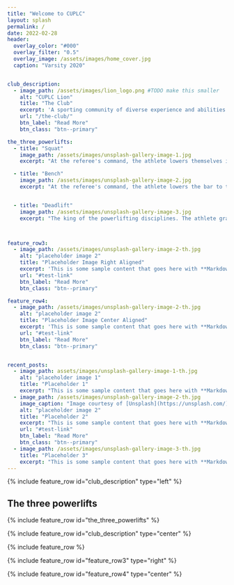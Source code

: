 ```yaml
---
title: "Welcome to CUPLC"
layout: splash
permalink: /
date: 2022-02-28
header:
  overlay_color: "#000"
  overlay_filter: "0.5"
  overlay_image: /assets/images/home_cover.jpg
  caption: "Varsity 2020"


club_description:
  - image_path: /assets/images/lion_logo.png #TODO make this smaller
    alt: "CUPLC Lion"
    title: "The Club"
    excerpt: 'A sporting community of diverse experience and abilities brought together by a love of strength and self improvement. We practice the art of the squat, bench and deadlift.'
    url: "/the-club/"
    btn_label: "Read More"
    btn_class: "btn--primary"

the_three_powerlifts:
  - title: "Squat"
    image_path: /assets/images/unsplash-gallery-image-1.jpg
    excerpt: "At the referee's command, the athlete lowers themselves into a squatting position with the hips slightly below parallel position. The athlete then returns to a standing position"

  - title: "Bench"
    image_path: /assets/images/unsplash-gallery-image-2.jpg
    excerpt: "At the referee's command, the athlete lowers the bar to the chest, holding the bar motionless until the referee gives the press command. The athlete pushes the weight up until the arms are straight and the elbows locked."


  - title: "Deadlift"
    image_path: /assets/images/unsplash-gallery-image-3.jpg
    excerpt: "The king of the powerlifting disciplines. The athlete grasps the bar which is resting on the platform floor, pulls the weight off the floor and assumes a standing erect position"



feature_row3:
  - image_path: /assets/images/unsplash-gallery-image-2-th.jpg
    alt: "placeholder image 2"
    title: "Placeholder Image Right Aligned"
    excerpt: 'This is some sample content that goes here with **Markdown** formatting. Right aligned with `type="right"`'
    url: "#test-link"
    btn_label: "Read More"
    btn_class: "btn--primary"

feature_row4:
  - image_path: /assets/images/unsplash-gallery-image-2-th.jpg
    alt: "placeholder image 2"
    title: "Placeholder Image Center Aligned"
    excerpt: 'This is some sample content that goes here with **Markdown** formatting. Centered with `type="center"`'
    url: "#test-link"
    btn_label: "Read More"
    btn_class: "btn--primary"


recent_posts:
  - image_path: assets/images/unsplash-gallery-image-1-th.jpg
    alt: "placeholder image 1"
    title: "Placeholder 1"
    excerpt: "This is some sample content that goes here with **Markdown** formatting."
  - image_path: /assets/images/unsplash-gallery-image-2-th.jpg
    image_caption: "Image courtesy of [Unsplash](https://unsplash.com/)"
    alt: "placeholder image 2"
    title: "Placeholder 2"
    excerpt: "This is some sample content that goes here with **Markdown** formatting."
    url: "#test-link"
    btn_label: "Read More"
    btn_class: "btn--primary"
  - image_path: /assets/images/unsplash-gallery-image-3-th.jpg
    title: "Placeholder 3"
    excerpt: "This is some sample content that goes here with **Markdown** formatting."
---
```


{% include feature_row id="club_description" type="left" %}

## The three powerlifts
{% include feature_row id="the_three_powerlifts" %}

{% include feature_row id="club_description" type="center" %}

{% include feature_row %}



{% include feature_row id="feature_row3" type="right" %}

{% include feature_row id="feature_row4" type="center" %}

